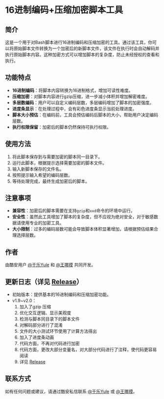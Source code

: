# 16进制编码+压缩加密脚本工具

## 简介

这是一个用于对Bash脚本进行16进制编码和压缩加密的工具。通过该工具，你可以将原始脚本文件转换为一个加密后的新脚本文件，该文件在执行时会自动解码并执行原始脚本内容。这种加密方式可以增加脚本的复杂度，防止未经授权的查看和执行。

## 功能特点

- **16进制编码**：将脚本内容转换为16进制格式，增加可读性难度。
- **压缩加密**：对脚本内容进行gzip压缩，进一步减小体积并增加解密难度。
- **多层数编码**：用户可以自定义编码层数，多层编码增加了脚本的加密强度。
- **进度条显示**：在处理过程中，会有彩色进度条显示当前处理进度。
- **脚本大小预估**：在编码前，工具会预估编码后脚本的大小，帮助用户决定编码层数。
- **执行权限保留**：加密后的脚本仍然保持可执行权限。

## 使用方法

1. 将此脚本保存到与需要加密的脚本同一目录下。
2. 运行此脚本，根据提示选择需要加密的脚本文件。
3. 输入新脚本保存的文件名。
4. 按照提示输入希望的编码层数。
5. 等待处理完成，最终生成加密后的脚本。

## 注意事项

- **兼容性**：加密后的脚本需要在支持`gzip`和`xxd`命令的环境中运行。
- **安全性**：虽然此工具增加了脚本的复杂度，但不应视为绝对安全，对于敏感数据请使用专业的加密工具。
- **大小限制**：过多的编码层数可能会导致脚本体积显著增加，请根据预估结果合理选择层数。

## 作者

由酷安用户 [@于乐Yule](http://www.coolapk.com/u/18214705) 和 [@王哪摸](http://www.coolapk.com/u/552579) 共同开发。

## 更新日志（详见 [Release](https://github.com/YuleBest/HEAGC/Release)）

- 初始版本：提供基本的16进制编码和压缩加密功能。
- v1.9~v2.0：
  1. 加入了gzip 压缩
  2. 优化交互逻辑、显示美观度
  3. 检测与脚本同目录下的脚本文件
  4. 对解码部分进行了混淆
  5. 文件的大小测试环节使用了计算方法得出
  6. 加入了进度条动画
  7. 代码方面，不再对代码进行加密
  8. 代码方面，更改大部分变量名，对大部分代码进行了注释，使代码更容易阅读
  9. 详见 [Release](https://github.com/YuleBest/HEAGC/Release)

## 联系方式

如有任何问题或建议，请通过酷安私信联系 [@于乐Yule](http://www.coolapk.com/u/18214705) 或 [@王哪摸](http://www.coolapk.com/u/552579)。
